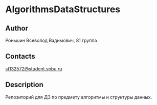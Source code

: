 # AlgorithmsDataStructures

## Author

Роньшин Всеволод Вадимович, 81 группа

## Contacts

st132572@student.spbu.ru

## Description
Репозиторий для ДЗ по предмету алгоритмы и структуры данных.
